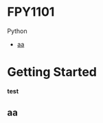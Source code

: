 # FPY1101

Python

- [aa](https://www.youtube.com/watch?v=BtLSaxRnIhc)

# Getting Started

**test**

## aa
